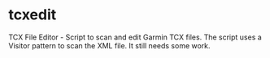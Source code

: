 tcxedit
=======

TCX File Editor - Script to scan and edit Garmin TCX files. The script uses a Visitor pattern to scan the XML file. It still needs some work.

